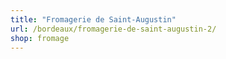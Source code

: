 ```yaml
---
title: "Fromagerie de Saint-Augustin"
url: /bordeaux/fromagerie-de-saint-augustin-2/
shop: fromage
---
```

